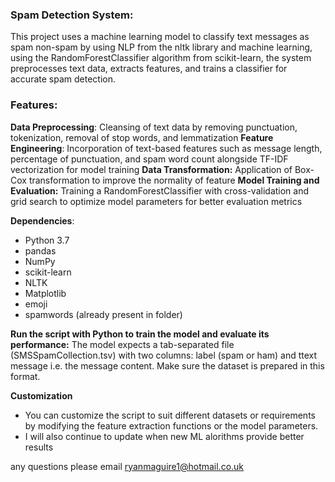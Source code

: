### <b> Spam Detection System: </b>
This project uses a machine learning model to classify text messages as spam non-spam by using NLP from the nltk library and machine learning, using the RandomForestClassifier algorithm from scikit-learn, the system preprocesses text data, extracts features, and trains a classifier for accurate spam detection.

### <b> Features: </b>
**Data Preprocessing**: Cleansing of text data by removing punctuation, tokenization, removal of stop words, and lemmatization
**Feature Engineering**: Incorporation of text-based features such as message length, percentage of punctuation, and spam word count alongside TF-IDF vectorization for model training
**Data Transformation:** Application of Box-Cox transformation to improve the normality of feature 
**Model Training and Evaluation:** Training a RandomForestClassifier with cross-validation and grid search to optimize model parameters for better evaluation metrics

**Dependencies**:
- Python 3.7
- pandas
- NumPy
- scikit-learn
- NLTK
- Matplotlib
- emoji
- spamwords (already present in folder) 

**Run the script with Python to train the model and evaluate its performance:**
The model expects a tab-separated file (SMSSpamCollection.tsv) with two columns: label (spam or ham) and ttext message i.e. the message content. Make sure the dataset is prepared in this format.

**Customization**
- You can customize the script to suit different datasets or requirements by modifying the feature extraction functions or the model parameters.
- I will also continue to update when new ML alorithms provide better results

any questions please email ryanmaguire1@hotmail.co.uk
